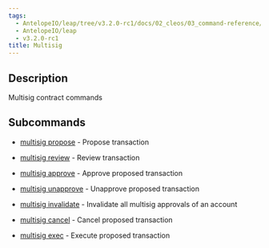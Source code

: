 ```yaml
---
tags:
  - AntelopeIO/leap/tree/v3.2.0-rc1/docs/02_cleos/03_command-reference/multisig/index.md
  - AntelopeIO/leap
  - v3.2.0-rc1
title: Multisig
---
```

## Description
Multisig contract commands

## Subcommands
- [multisig propose](multisig-propose.md) - Propose transaction
- [multisig review](multisig-review.md) - Review transaction
- [multisig approve](multisig-approve.md) - Approve proposed transaction
- [multisig unapprove](multisig-unapprove.md) - Unapprove proposed transaction

- [multisig invalidate](multisig-invalidate.md) - Invalidate all multisig approvals of an account
- [multisig cancel](multisig-cancel.md) - Cancel proposed transaction
- [multisig exec](multisig-exec.md) - Execute proposed transaction
